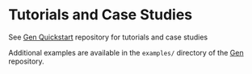 # Tutorials and Case Studies

See [Gen Quickstart](https://github.com/probcomp/gen-quickstart) repository for tutorials and case studies

Additional examples are available in the `examples/` directory of the [Gen](https://github.com/probcomp/Gen) repository.
